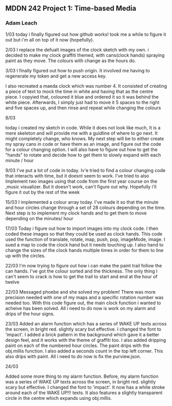 ## MDDN 242 Project 1: Time-based Media  

### Adam Leach

 1/03
 today i finally figured out how github works! took me a while to figure it out but i'm all on top of it now (hopefully).


2/03
I replace the defualt images of the clock sketch with my own. i decided to make my clock graffiti themed, with cans(clock hands) spraying paint as they move. The colours with change as the hours do.

3/03
I finally figured out how to push origin. It involved me having to regenerate my token and get a new access key.

I also recreated a maeda clock which was number 4. It consisted of creating a piece of text to mock the time in white and having that as the centre piece. I copyied that, coloured it blue and ordered it so it was behind the white piece. Afterwards, I simply just had to move it 5 spaces to the right and five spaces up, and then rinse and repeat while changing the colours

8/03

today i created my sketch in code. While it does not look like much, It is a mere skeleton and will provide me with a guidline of where to go next. It might completely change, who knows. My next step will be to either create my spray cans in code or have them as an image, and figure out the code for a colour changing option. I will also have to figure out how to get the "hands" to rotate and decide how to get them to slowly expand with each minute / hour

9/03
I've put a lot of code in today. Iv'e tried to find a colour changing code that interacts with time, but it doesnt seem to work. I've tried to also Implement two images using that code from the first year course on the ,music visualizer. But it doesn't work, can't figure out why. Hopefully i'll figure it out by the rest of the week

15/03
I implemented a colour array today. I've made it so that the minute and hour circles change through a set of 28 colours depending on the time. Next step is to implement my clock hands and to get them to move depending on the minutes/ hour

17/03
Today i figure out how to import images into my clock code. I then coded these images so that they could be used as clock hands. This code used the function of translate, rotate, map, push, pop, imageMode, image. I sued a map to code the clock hand but it needs touching up. I also hand to change the sizes of the clock hands multiple times in order for them to line up with the circles.


22/03
I'm now trying to figure out how i can make the paint trail follow the can hands. I've got the colour sorted and the thickness. The only thing I can't  seem to crack is how to get the trail to start and end at the hour of twelve

22/03
Messaged phoebe and she solved my problem! There was more precision needed with one of my maps and a specific rotation number was needed too. With this code figure out, the main clock function i wanted to acheive has been solved.
All i need to do now is work on my alarm and drips of the hour signs.

23/03
Added an alarm function which has a series of WAKE UP texts across the screen, in bright red. slightly scary but effective. I changed the font to 'impact'. I added a brick pattern in the background which gave it a better design feel, and it works with the theme of graffiti too. I also added dripping paint on each of the numbered hour circles. The paint drips with the obj.millis function. I also added a seconds count in the top left corner. This also drips with paint. All i need to do now is fix the purview.json.


24/03

Added some more thing to my alarm function. Before, my alarm function was a series of WAKE UP texts across the screen, in bright red. slightly scary but effective. I changed the font to 'impact'. It now has a white stroke around each of the WAKE UP!!! texts. It also features a slightly transparent circle in the centre which expands using obj.millis.

